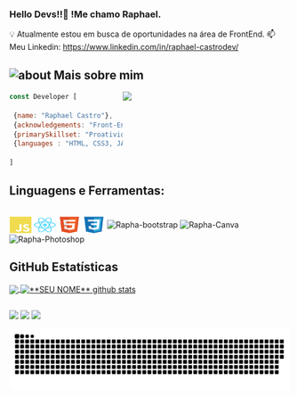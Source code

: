 ### Hello Devs!!👋 !Me chamo Raphael.

💡 Atualmente estou em busca de oportunidades na área de FrontEnd.
📫 Meu Linkedin: https://www.linkedin.com/in/raphael-castrodev/


## <img width="75" alt="about" src="https://i.ibb.co/chkx1zS/Sem-T-tulo-2.png"> Mais sobre mim

<img align="right" width="300" src="https://i2.wp.com/allhtaccess.info/wp-content/uploads/2018/03/programming.gif?fit=1281%2C716&ssl=1" />

```javascript
const Developer [

 {name: "Raphael Castro"},
 {acknowledgements: "Front-End"},
 {primarySkillset: "Proatividade é meu nome"},
 {languages : "HTML, CSS3, JAVASCRIPT, TYPESCRYPT, REACT"}
 
]
```

## **Linguagens e Ferramentas:**
<div style="display: inline_block"><br>
  <img align="center" alt="Rapha-Js" height="30" width="40" src="https://raw.githubusercontent.com/devicons/devicon/master/icons/javascript/javascript-plain.svg">
  <img align="center" alt="Rapha-React" height="30" width="40" src="https://raw.githubusercontent.com/devicons/devicon/master/icons/react/react-original.svg">
  <img align="center" alt="Rapha-HTML" height="30" width="40" src="https://raw.githubusercontent.com/devicons/devicon/master/icons/html5/html5-original.svg">
  <img align="center" alt="Rapha-CSS" height="30" width="40" src="https://raw.githubusercontent.com/devicons/devicon/master/icons/css3/css3-original.svg">
  <img align="center" alt="Rapha-bootstrap" height="30" width="40" src="https://cdn.jsdelivr.net/gh/devicons/devicon/icons/bootstrap/bootstrap-original.svg">
  <img align="center" alt="Rapha-Canva" height="30" width="40" src="https://cdn.jsdelivr.net/gh/devicons/devicon/icons/canva/canva-original.svg">
  <img align="center" alt="Rapha-Photoshop" height="30" width="40" src="https://cdn.jsdelivr.net/gh/devicons/devicon/icons/photoshop/photoshop-plain.svg">
  
</div>

## **GitHub Estatísticas**

<a href="https://github.com/raphacast">
  <img align="center" src="https://github-readme-stats.vercel.app/api/top-langs/?username=raphacast&theme=white&include_all_commits=true&count_private=true" />
</a>

<a href="https://github.com/raphacast">
 <img align="center" src="https://github-readme-stats.vercel.app/api?username=raphacast&show_icons=true&theme=compact&langs_count=7&theme=white" alt="**SEU NOME** github stats"/>
</a>

##
<div> 
   <a href="https://www.instagram.com/raphaelcastro14/" target="_blank"><img src="https://img.shields.io/badge/-Instagram-%23E4405F?style=for-the-badge&logo=instagram&logoColor=white" target="_blank"></a>
 	  <a href = "mailto:raphaelalgoritmo@gmail.com"><img src="https://img.shields.io/badge/-Gmail-%23333?style=for-the-badge&logo=gmail&logoColor=white" target="_blank"></a>
  <a href="https://www.linkedin.com/in/raphael-castrodev/" target="_blank"><img src="https://img.shields.io/badge/-LinkedIn-%230077B5?style=for-the-badge&logo=linkedin&logoColor=white" target="_blank"></a>
  
 
  ![Snake animation](https://github.com/raphacast/rafaballerini/blob/output/github-contribution-grid-snake.svg)
 
</div>
